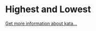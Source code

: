 Highest and Lowest
=
[Get more information about kata...](https://www.codewars.com//kata/554b4ac871d6813a03000035)